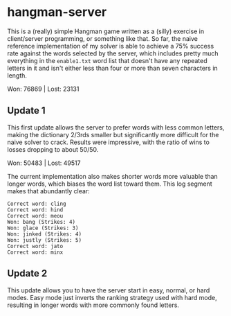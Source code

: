 # hangman-server
This is a (really) simple Hangman game written as a (silly) exercise in client/server programming, or something like that. So far, the naive reference implementation of my solver is able to achieve a 75% success rate against the words selected by the server, which includes pretty much everything in the `enable1.txt` word list that doesn't have any repeated letters in it and isn't either less than four or more than seven characters in length.

Won: 76869 | Lost: 23131

## Update 1
This first update allows the server to prefer words with less common letters, making the dictionary 2/3rds smaller but significantly more difficult for the naive solver to crack. Results were impressive, with the ratio of wins to losses dropping to about 50/50.

Won: 50483 | Lost: 49517

The current implementation also makes shorter words more valuable than longer words, which  biases the word list toward them. This log segment makes that abundantly clear:

    Correct word: cling
    Correct word: hind
    Correct word: meou
    Won: bang (Strikes: 4)
    Won: glace (Strikes: 3)
    Won: jinked (Strikes: 4)
    Won: justly (Strikes: 5)
    Correct word: jato
    Correct word: minx
    
## Update 2
This update allows you to have the server start in easy, normal, or hard modes. Easy mode just inverts the ranking strategy used with hard mode, resulting in longer words with more commonly found letters.
